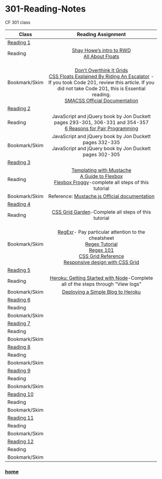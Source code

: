 # 301-Reading-Notes
CF 301 class

|Class|Reading Assignment|
---|:---:
[Reading 1](https://misalz.github.io/301-Reading-Notes/Read01.md)|
|Reading| [Shay Howe’s intro to RWD](http://learn.shayhowe.com/advanced-html-css/responsive-web-design/) </br>[All About Floats](https://css-tricks.com/all-about-floats/) 
|Bookmark/Skim| </br>[Don’t Overthink It Grids](https://css-tricks.com/dont-overthink-it-grids/) </br>[CSS Floats Explained By Riding An Escalator](https://medium.freecodecamp.org/css-floats-explained-by-riding-an-escalator-57fa55232333) - If you took Code 201, review this article. If you did not take Code 201, this is Essential reading. </br>[SMACSS Official Documentation](http://smacss.com/)
[Reading 2](https://misalz.github.io/301-Reading-Notes/Read02.md)|
|Reading|JavaScript and jQuery book by Jon Duckett pages 293-301, 306-331 and 354-357</br>[6 Reasons for Pair Programming](https://www.codefellows.org/blog/6-reasons-for-pair-programming/)
|Bookmark/Skim|JavaScript and jQuery book by Jon Duckett pages 332-335</br>JavaScript and jQuery book by Jon Duckett pages 302-305
|[Reading 3](https://misalz.github.io/301-Reading-Notes/Read02.md)|| 
|Reading|[Templating with Mustache](https://medium.com/@1sherlynn/javascript-templating-language-and-engine-mustache-js-with-node-and-express-f4c2530e73b2) </br>[A Guide to Flexbox ](https://css-tricks.com/snippets/css/a-guide-to-flexbox/) </br>[Flexbox Froggy](https://flexboxfroggy.com/)-complete all steps of this tutorial
|Bookmark/Skim|Reference: [Mustache.js Official documentation](https://github.com/janl/mustache.js)|
|[Reading 4](https://misalz.github.io/301-Reading-Notes/Read04.md)|| 
|Reading|[CSS Grid Garden](https://cssgridgarden.com/)-Complete all steps of this tutorial|
|Bookmark/Skim|</br>[RegExr](https://regexr.com/)- Pay particular attention to the cheatsheet</br>[Regex Tutorial](https://medium.com/factory-mind/regex-tutorial-a-simple-cheatsheet-by-examples-649dc1c3f285)</br>[Regex 101](https://regex101.com/)</br>[CSS Grid Reference](https://css-tricks.com/snippets/css/complete-guide-grid/)</br>[Responsive design with CSS Grid](https://medium.com/samsung-internet-dev/common-responsive-layouts-with-css-grid-and-some-without-245a862f48df)|
|[Reading 5](https://misalz.github.io/301-Reading-Notes/Read05.md)||
|Reading|[Heroku: Getting Started with Node](https://devcenter.heroku.com/articles/getting-started-with-nodejs#introduction)-Complete all of the steps through “View logs”|
|Bookmark/Skim|[Deploying a Simple Blog to Heroku](https://howtonode.org/deploy-blog-to-heroku)
|[Reading 6](https://misalz.github.io/301-Reading-Notes/Read06.md)||
|Reading||
|Bookmark/Skim||
|[Reading 7](https://misalz.github.io/301-Reading-Notes/Read07.md)||
|Reading||
|Bookmark/Skim||
|[Reading 8](https://misalz.github.io/301-Reading-Notes/Read08.md)||
|Reading||
|Bookmark/Skim||
|[Reading 9](https://misalz.github.io/301-Reading-Notes/Read09.md)||
|Reading||
|Bookmark/Skim||
|[Reading 10](https://misalz.github.io/301-Reading-Notes/Read10.md)||
|Reading||
|Bookmark/Skim||
|[Reading 11](https://misalz.github.io/301-Reading-Notes/Read11.md)||
|Reading||
|Bookmark/Skim||
|[Reading 12](https://misalz.github.io/301-Reading-Notes/Read12.md)||
|Reading||
|Bookmark/Skim||

### [home](https://misalz.github.io/301-Reading-Notes/readme.md)